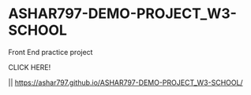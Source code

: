 # ASHAR797-DEMO-PROJECT_W3-SCHOOL
Front End practice project

CLICK HERE! 

|| https://ashar797.github.io/ASHAR797-DEMO-PROJECT_W3-SCHOOL/
